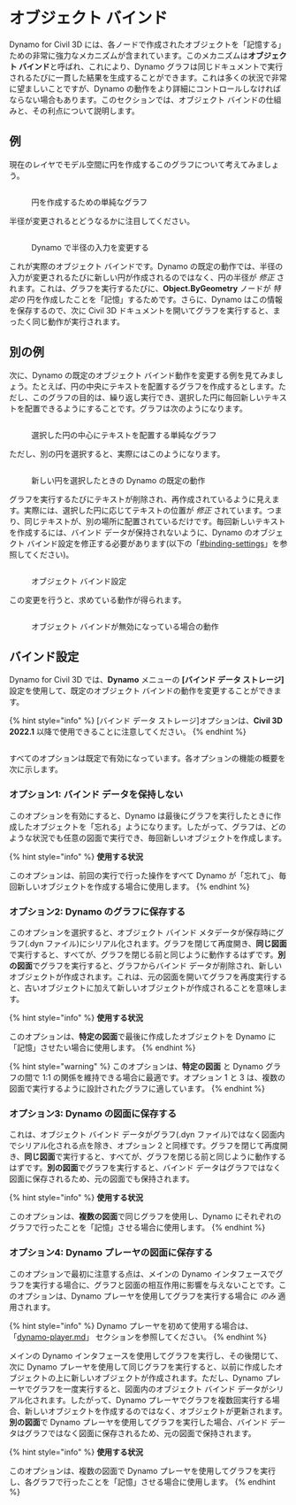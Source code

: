 # オブジェクト バインド

Dynamo for Civil 3D には、各ノードで作成されたオブジェクトを「記憶する」ための非常に強力なメカニズムが含まれています。このメカニズムは**オブジェクト バインド**と呼ばれ、これにより、Dynamo グラフは同じドキュメントで実行されるたびに一貫した結果を生成することができます。これは多くの状況で非常に望ましいことですが、Dynamo の動作をより詳細にコントロールしなければならない場合もあります。このセクションでは、オブジェクト バインドの仕組みと、その利点について説明します。

## 例

現在のレイヤでモデル空間に円を作成するこのグラフについて考えてみましょう。

<figure><img src="../../.gitbook/assets/c3d-binding-create-circle.png" alt=""><figcaption><p>円を作成するための単純なグラフ</p></figcaption></figure>

半径が変更されるとどうなるかに注目してください。

<figure><img src="../../.gitbook/assets/c3d-binding-change-radius.gif" alt=""><figcaption><p>Dynamo で半径の入力を変更する</p></figcaption></figure>

これが実際のオブジェクト バインドです。Dynamo の既定の動作では、半径の入力が変更されるたびに新しい円が作成されるのではなく、円の半径が _修正_ されます。これは、グラフを実行するたびに、**Object.ByGeometry** ノードが _特定の_ 円を作成したことを「記憶」するためです。さらに、Dynamo はこの情報を保存するので、次に Civil 3D ドキュメントを開いてグラフを実行すると、まったく同じ動作が実行されます。

## 別の例

次に、Dynamo の既定のオブジェクト バインド動作を変更する例を見てみましょう。たとえば、円の中央にテキストを配置するグラフを作成するとします。ただし、このグラフの目的は、繰り返し実行でき、選択した円に毎回新しいテキストを配置できるようにすることです。グラフは次のようになります。

<figure><img src="../../.gitbook/assets/c3d-binding-create-text.png" alt=""><figcaption><p>選択した円の中心にテキストを配置する単純なグラフ</p></figcaption></figure>

ただし、別の円を選択すると、実際にはこのようになります。

<figure><img src="../../.gitbook/assets/c3d-binding-select-circle.gif" alt=""><figcaption><p>新しい円を選択したときの Dynamo の既定の動作</p></figcaption></figure>

グラフを実行するたびにテキストが削除され、再作成されているように見えます。実際には、選択した円に応じてテキストの位置が _修正_ されています。つまり、同じテキストが、別の場所に配置されているだけです。毎回新しいテキストを作成するには、バインド データが保持されないように、Dynamo のオブジェクト バインド設定を修正する必要があります(以下の「[\#binding-settings](object-binding.md#binding-settings "mention")」を参照してください)。

<figure><img src="../../.gitbook/assets/Land_ServicePlacement_BindingSettings.png" alt=""><figcaption><p>オブジェクト バインド設定</p></figcaption></figure>

この変更を行うと、求めている動作が得られます。

<figure><img src="../../.gitbook/assets/c3d-binding-repeat-placement.gif" alt=""><figcaption><p>オブジェクト バインドが無効になっている場合の動作</p></figcaption></figure>

## バインド設定

Dynamo for Civil 3D では、**Dynamo** メニューの **[バインド データ ストレージ]** 設定を使用して、既定のオブジェクト バインドの動作を変更することができます。

{% hint style="info" %}
[バインド データ ストレージ]オプションは、**Civil 3D 2022.1** 以降で使用できることに注意してください。 
{% endhint %}

<figure><img src="../../.gitbook/assets/c3d-binding-settings (1).png" alt=""><figcaption></figcaption></figure>

すべてのオプションは既定で有効になっています。各オプションの機能の概要を次に示します。

### オプション1: バインド データを保持しない

このオプションを有効にすると、Dynamo は最後にグラフを実行したときに作成したオブジェクトを「忘れる」ようになります。したがって、グラフは、どのような状況でも任意の図面で実行でき、毎回新しいオブジェクトを作成します。

{% hint style="info" %}
**使用する状況**

このオプションは、前回の実行で行った操作をすべて Dynamo が「忘れて」、毎回新しいオブジェクトを作成する場合に使用します。 
{% endhint %}

### オプション2: Dynamo のグラフに保存する

このオプションを選択すると、オブジェクト バインド メタデータが保存時にグラフ(.dyn ファイル)にシリアル化されます。グラフを閉じて再度開き、**同じ図面**で実行すると、すべてが、グラフを閉じる前と同じように動作するはずです。**別の図面**でグラフを実行すると、グラフからバインド データが削除され、新しいオブジェクトが作成されます。これは、元の図面を開いてグラフを再度実行すると、古いオブジェクトに加えて新しいオブジェクトが作成されることを意味します。

{% hint style="info" %}
**使用する状況**

このオプションは、**特定の図面**で最後に作成したオブジェクトを Dynamo に「記憶」させたい場合に使用します。 
{% endhint %}

{% hint style="warning" %}
このオプションは、**特定の図面** と Dynamo グラフの間で 1:1 の関係を維持できる場合に最適です。オプション 1 と 3 は、複数の図面で実行するように設計されたグラフに適しています。
{% endhint %}

### オプション3: Dynamo の図面に保存する

これは、オブジェクト バインド データがグラフ(.dyn ファイル)ではなく図面内でシリアル化される点を除き、オプション 2 と同様です。グラフを閉じて再度開き、**同じ図面**で実行すると、すべてが、グラフを閉じる前と同じように動作するはずです。**別の図面**でグラフを実行すると、バインド データはグラフではなく図面に保存されるため、元の図面でも保持されます。

{% hint style="info" %}
**使用する状況**

このオプションは、**複数の図面**で同じグラフを使用し、Dynamo にそれぞれのグラフで行ったことを「記憶」させる場合に使用します。
{% endhint %}

### オプション4: Dynamo プレーヤの図面に保存する

このオプションで最初に注意する点は、メインの Dynamo インタフェースでグラフを実行する場合に、グラフと図面の相互作用に影響を与えないことです。このオプションは、Dynamo プレーヤを使用してグラフを実行する場合に _のみ_ 適用されます。

{% hint style="info" %}
Dynamo プレーヤを初めて使用する場合は、「[dynamo-player.md](../dynamo-player.md "mention")」 セクションを参照してください。
{% endhint %}

メインの Dynamo インタフェースを使用してグラフを実行し、その後閉じて、次に Dynamo プレーヤを使用して同じグラフを実行すると、以前に作成したオブジェクトの上に新しいオブジェクトが作成されます。ただし、Dynamo プレーヤでグラフを一度実行すると、図面内のオブジェクト バインド データがシリアル化されます。したがって、Dynamo プレーヤでグラフを複数回実行する場合、新しいオブジェクトを作成するのではなく、オブジェクトが更新されます。**別の図面**で Dynamo プレーヤを使用してグラフを実行した場合、バインド データはグラフではなく図面に保存されるため、元の図面で保持されます。

{% hint style="info" %}
**使用する状況**

このオプションは、複数の図面で Dynamo プレーヤを使用してグラフを実行し、各グラフで行ったことを「記憶」させる場合に使用します。
{% endhint %}
